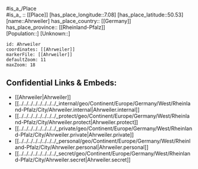 ﻿---
location: [50.53,7.08] 
mapzoom: [7,12] 
mapmarker: city 
type: City
tags:
- geo/City


SpocWebEntityId: 28689
isDeleted: false
confidential: public

---
#is_a_/Place  
#is_a_ :: [[Place]] 
[has_place_longitude::7.08] 
[has_place_latitude::50.53] 
[name::Ahrweiler] 
has_place_country:: [[Germany]]  
has_place_province:: [[Rheinland-Pfalz]]  
[Population::] 
[Unknown::] 


```leaflet
id: Ahrweiler
coordinates: [[Ahrweiler]] 
markerFile: [[Ahrweiler]] 
defaultZoom: 11 
maxZoom: 18
```


## Confidential Links & Embeds: 
- [[Ahrweiler|Ahrweiler]]  
- [[../../../../../../../../_internal/geo/Continent/Europe/Germany/West/Rheinland-Pfalz/City/Ahrweiler.internal|Ahrweiler.internal]] 
- [[../../../../../../../../_protect/geo/Continent/Europe/Germany/West/Rheinland-Pfalz/City/Ahrweiler.protect|Ahrweiler.protect]] 
- [[../../../../../../../../_private/geo/Continent/Europe/Germany/West/Rheinland-Pfalz/City/Ahrweiler.private|Ahrweiler.private]] 
- [[../../../../../../../../_personal/geo/Continent/Europe/Germany/West/Rheinland-Pfalz/City/Ahrweiler.personal|Ahrweiler.personal]] 
- [[../../../../../../../../_secret/geo/Continent/Europe/Germany/West/Rheinland-Pfalz/City/Ahrweiler.secret|Ahrweiler.secret]] 
